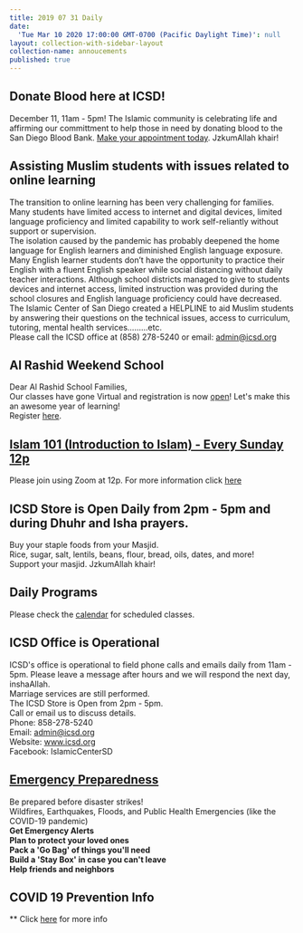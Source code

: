 ```yaml
---
title: 2019 07 31 Daily
date:
  'Tue Mar 10 2020 17:00:00 GMT-0700 (Pacific Daylight Time)': null
layout: collection-with-sidebar-layout
collection-name: annoucements
published: true
---
```

## Donate Blood here at ICSD!
December 11, 11am - 5pm! The Islamic community is celebrating life and affirming our committment to help those in need by donating blood to the San Diego Blood Bank. [Make your appointment today](https://sandiegobloodbank.org/donate). JzkumAllah khair!

## Assisting Muslim students with issues related to online learning  
The transition to online learning has been very challenging for families. Many students have limited access to internet and digital devices, limited language proficiency and limited capability to work self-reliantly without support or supervision.  
The isolation caused by the pandemic has probably deepened the home language for English learners and diminished English language exposure. Many English learner students don’t have the opportunity to practice their English with a fluent English speaker while social distancing without daily teacher interactions.
Although school districts managed to give to students devices and internet access, limited instruction was provided during the school closures and English language proficiency could have decreased.  
The Islamic Center of San Diego created a HELPLINE to aid Muslim students by answering their questions on the technical issues, access to curriculum, tutoring, mental health services.........etc.  
Please call the ICSD office at (858) 278-5240 or email: admin@icsd.org  

## Al Rashid Weekend School
Dear Al Rashid School Families,  
Our classes have gone Virtual and registration is now [open](https://www.icsd.org/events/al-rashid-virtual-academy)! Let's make this an awesome year of learning!  
Register [here](https://www.facebook.com/alrashidweekendschool).  

## [Islam 101 (Introduction to Islam) - Every Sunday 12p](https://www.icsd.org/events/islam-101-introduction-to-islam-every-sunday-12p)
Please join using Zoom at 12p. For more information click [here](https://www.icsd.org/events/islam-101-introduction-to-islam-every-sunday-12p) 

## ICSD Store is Open Daily from 2pm - 5pm and during Dhuhr and Isha prayers.
Buy your staple foods from your Masjid.  
Rice, sugar, salt, lentils, beans, flour, bread, oils, dates, and more!  
Support your masjid. JzkumAllah khair!

## Daily Programs
Please check the [calendar](http://www.icsd.org/calendar) for scheduled classes.

## ICSD Office is Operational
ICSD's office is operational to field phone calls and emails daily from 11am - 5pm. Please leave a message after hours and we will respond the next day, inshaAllah.  
Marriage services are still performed.  
The ICSD Store is Open from 2pm - 5pm.  
Call or email us to discuss details.  
Phone: 858-278-5240  
Email: admin@icsd.org  
Website: www.icsd.org  
Facebook: IslamicCenterSD  

## [Emergency Preparedness](https://www.icsd.org/events/emergency-preparedness)
Be prepared before disaster strikes!  
Wildfires, Earthquakes, Floods, and Public Health Emergencies (like the COVID-19 pandemic)  
**Get Emergency Alerts  
Plan to protect your loved ones  
Pack a 'Go Bag' of things you'll need  
Build a 'Stay Box' in case you can't leave  
Help friends and neighbors**


## COVID 19 Prevention Info
** Click [here](http://www.icsd.org/events/covid-19-prevention-info) for more info
